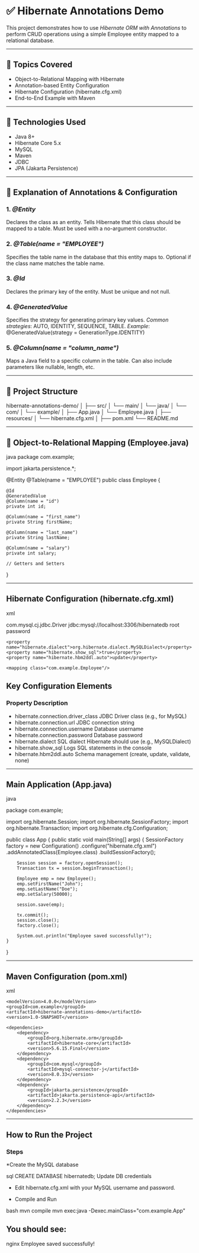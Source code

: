 # ✅ Hibernate Annotations Demo

This project demonstrates how to use *Hibernate ORM with Annotations* to perform CRUD operations using a simple Employee entity mapped to a relational database.

---

## 📌 Topics Covered

- Object-to-Relational Mapping with Hibernate
- Annotation-based Entity Configuration
- Hibernate Configuration (hibernate.cfg.xml)
- End-to-End Example with Maven

---

## 🧱 Technologies Used

- Java 8+
- Hibernate Core 5.x
- MySQL
- Maven
- JDBC
- JPA (Jakarta Persistence)

---
## 🔷 Explanation of Annotations & Configuration

### 1. *@Entity*
Declares the class as an entity.
Tells Hibernate that this class should be mapped to a table.
Must be used with a no-argument constructor.

### 2. *@Table(name = "EMPLOYEE")*
Specifies the table name in the database that this entity maps to.
Optional if the class name matches the table name.

### 3. *@Id*
Declares the primary key of the entity.
Must be unique and not null.

### 4. *@GeneratedValue*
Specifies the strategy for generating primary key values.
*Common strategies*: AUTO, IDENTITY, SEQUENCE, TABLE.
*Example*: @GeneratedValue(strategy = GenerationType.IDENTITY)

### 5. *@Column(name = "column_name")*
Maps a Java field to a specific column in the table.
Can also include parameters like nullable, length, etc.

---

## 📁 Project Structure

hibernate-annotations-demo/
│
├── src/
│ └── main/
│ └── java/
│ └── com/
│ └── example/
│ ├── App.java
│ └── Employee.java
│
├── resources/
│ └── hibernate.cfg.xml
│
├── pom.xml
└── README.md


---

## 🧾 Object-to-Relational Mapping (Employee.java)

java
package com.example;

import jakarta.persistence.*;

@Entity
@Table(name = "EMPLOYEE")
public class Employee {

    @Id
    @GeneratedValue
    @Column(name = "id")
    private int id;

    @Column(name = "first_name")
    private String firstName;

    @Column(name = "last_name")
    private String lastName;

    @Column(name = "salary")
    private int salary;

    // Getters and Setters
}

---

##  Hibernate Configuration (hibernate.cfg.xml)
xml

<hibernate-configuration>
  <session-factory>
    <property name="hibernate.connection.driver_class">com.mysql.cj.jdbc.Driver</property>
    <property name="hibernate.connection.url">jdbc:mysql://localhost:3306/hibernatedb</property>
    <property name="hibernate.connection.username">root</property>
    <property name="hibernate.connection.password">password</property>

    <property name="hibernate.dialect">org.hibernate.dialect.MySQLDialect</property>
    <property name="hibernate.show_sql">true</property>
    <property name="hibernate.hbm2ddl.auto">update</property>

    <mapping class="com.example.Employee"/>
  </session-factory>
</hibernate-configuration>

## Key Configuration Elements
### Property	Description
* hibernate.connection.driver_class	JDBC Driver class (e.g., for MySQL)
* hibernate.connection.url	JDBC connection string
* hibernate.connection.username	Database username
* hibernate.connection.password	Database password
* hibernate.dialect	SQL dialect Hibernate should use (e.g., MySQLDialect)
* hibernate.show_sql	Logs SQL statements in the console
* hibernate.hbm2ddl.auto	Schema management (create, update, validate, none)

---

##  Main Application (App.java)
java

package com.example;

import org.hibernate.Session;
import org.hibernate.SessionFactory;
import org.hibernate.Transaction;
import org.hibernate.cfg.Configuration;

public class App {
    public static void main(String[] args) {
        SessionFactory factory = new Configuration()
                .configure("hibernate.cfg.xml")
                .addAnnotatedClass(Employee.class)
                .buildSessionFactory();

        Session session = factory.openSession();
        Transaction tx = session.beginTransaction();

        Employee emp = new Employee();
        emp.setFirstName("John");
        emp.setLastName("Doe");
        emp.setSalary(50000);

        session.save(emp);

        tx.commit();
        session.close();
        factory.close();

        System.out.println("Employee saved successfully!");
    }
}

---

## Maven Configuration (pom.xml)
xml
<project xmlns="http://maven.apache.org/POM/4.0.0"
         xmlns:xsi="http://www.w3.org/2001/XMLSchema-instance"
         xsi:schemaLocation="http://maven.apache.org/POM/4.0.0 
         http://maven.apache.org/xsd/maven-4.0.0.xsd">

    <modelVersion>4.0.0</modelVersion>
    <groupId>com.example</groupId>
    <artifactId>hibernate-annotations-demo</artifactId>
    <version>1.0-SNAPSHOT</version>

    <dependencies>
        <dependency>
            <groupId>org.hibernate.orm</groupId>
            <artifactId>hibernate-core</artifactId>
            <version>5.6.15.Final</version>
        </dependency>
        <dependency>
            <groupId>com.mysql</groupId>
            <artifactId>mysql-connector-j</artifactId>
            <version>8.0.33</version>
        </dependency>
        <dependency>
            <groupId>jakarta.persistence</groupId>
            <artifactId>jakarta.persistence-api</artifactId>
            <version>2.2.3</version>
        </dependency>
    </dependencies>
</project>

---

##  How to Run the Project

### Steps
*Create the MySQL database

sql
CREATE DATABASE hibernatedb;
Update DB credentials


* Edit hibernate.cfg.xml with your MySQL username and password.

* Compile and Run

bash
mvn compile
mvn exec:java -Dexec.mainClass="com.example.App"

## You should see:
nginx
Employee saved successfully!
